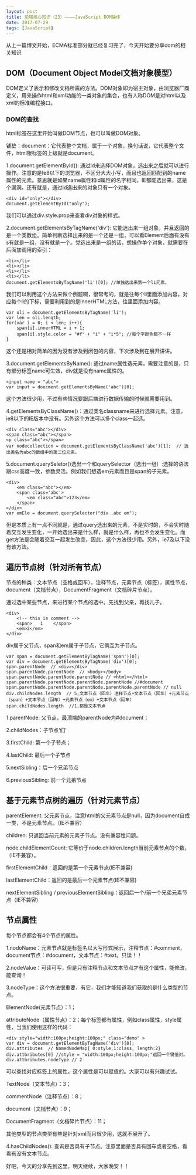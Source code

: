```yaml
---
layout: post
title: 前端核心知识（23）————JavaScript DOM操作
date: 2017-07-29
tags: [JavaScript]
---
```


从上一篇博文开始，ECMA标准部分就已经复习完了，今天开始要分享dom的相关知识

## DOM（Document Object Model文档对象模型）

DOM定义了表示和修改文档所需的方法。DOM对象即为宿主对象，由浏览器厂商定义，用来操作html和xml功能的一类对象的集合，也有人称DOM是对html以及xml的标准编程接口。

### DOM的查找

html标签在这里开始叫做DOM节点，也可以叫做DOM对象。

铺垫：document：它代表整个文档，属于一个对象，换句话说，它代表整个文件，html根标签<html>的上级就是document。

1.document.getElementById(): 通过Id来选择DOM对象。选出来之后就可以进行操作。注意的是Ie8以下的浏览器，不区分大大小写，而且也返回匹配到的name属性的元素。意思就是如果name属性和id属性的名字相同，IE都能选出来，这是个漏洞。还有就是，通过id选出来的对象只有一个对象。

	<div id="only"></div>
	document.getElementById("only");

我们可以通过div.style.prop来查看div对象的样式。

2.document.getElementsByTagName('div'): 它能选出来一组对象，并且返回的是一个类数组。简单判断选择出来的是一个还是一组，可以看Element后面有没有s有就是一组，没有就是一个。党选出来是一组的话，想操作单个对象，就需要在后面加调用的索引：
	
	<li></li>
	<li></li>
	<li></li>
	<li></li>
	document.getElementsByTagName('li')[0]; //单独选出来第一个li元素。
	
我们可以利用这个方法来做个例题啊，很常考的，就是往每个li里面添加内容，对应每个li的下标，需要利用到的是innerHTML方法，往里面添加内容。

	var oli = document.getElementsByTagName('li');
	var len = oli.length;
	for(var i = 0; i < len; i++){
	    span[i].innerHTML = i + 1;
		span[i].style.color = "#f" + "i" + "i*5"; //每个字颜色都不一样
	}

这个还是相对简单的因为没有涉及到闭包的内容，下次涉及到在展开讲讲。

3.document.getElementsByName(): 通过name属性选元素，需要注意的是，只有部分标签name可生效，div就是没有name属性的。
	
	<input name = "abc">	
	var input = doucment.getElementsByName('abc')[0];

这个方法很少用，不过有些情况要跟后端进行数据传输的时候就需要用到。

4.getElementsByClassName()：通过类名classname来进行选择元素。注意，ie8以下的IE版本中没有。另外这个方法可以多个class一起选。

	<div class="abc"></div>
	<span class="abc"></span>
	<p class="abc"></span>
	var nodecollection = document.getElementsByClassName('abc')[1];  // 选出类名为abc的数组中的第二位元素。
	
5.document.querySeletor()选出一个和querySelector（选出一组）:选择的语法跟css高度一致，参数灵活。例如我们想选em元素而且是span的子元素。

	<div>
		<em class="abc"></em>
		<span class='abc'>
			<em class="abc">123</em>
		</span>
	</div>
	var emEle = document.querySelector("div .abc em");
	
但是本质上有一点不同就是，通过query选出来的元素，不是实时的，不会实时随着交互发生变化，一开始选出来是什么样，就是什么样，再也不会发生变化。而get方法是会随着交互一起发生改变，因此，这个方法很少用。另外，ie7及以下没有该方法。
	
## 遍历节点树（针对所有节点）

节点的种类：文本节点（空格或回车），注释节点，元素节点（标签），属性节点，document（文档节点），DocumentFragment（文档碎片节点）。

通过选中某些节点，来进行某个节点的选中。先找到父亲，再找儿子。

	<div>
		<!-- this is comment -->	
		<span>   1    </span>
		<em>2</em>
	</div>
	
div属于父节点，span和em属于子节点，它俩互为子节点。

	var span = document.getElementByTagName('span')[0];
	var div = document.getElementsByTagName('div')[0];
	span.parentNode  // <div></div>
	span.parentNode.parentNode  // <body></body>
	span.parentNode.parentNode.parentNode // <html></html>
	span.parentNode.parentNode.parentNode.parentNode //#document
	span.parentNode.parentNode.parentNode.parentNode.parentNode // null
	div.childNodes.length  // 5;文本节点（回车）注释节点+文本节点（回车）+元素节点（span）+文本节点（回车）+元素节点（em）+文本节点（回车）
	span.childNodes.length  //1,都是文本节点
	 

1.parentNode: 父节点，最顶端的parentNode为#document；

2.childNodes：子节点‘们’

3.firstChild: 第一个子节点；

4.lastChild: 最后一个子节点

5.nextSibling：后一个兄弟节点 

6.previousSibling: 前一个兄弟节点


## 基于元素节点树的遍历（针对元素节点）

parentElement: 父元素节点，注意html的父元素节点是null，因为document自成一类，不是元素节点。（IE不兼容）

children: 只返回当前元素的元素子节点。没有兼容性问题。

node.childElementCount: 它等价于node.children.length当前元素节点的个数，（IE不兼容）。

firstElementChild：返回的是第一个元素节点(IE不兼容)

lastElementChild：返回的是最后一个元素节点(IE不兼容)

nextElementSibling / previousElementSibling：返回后一个/前一个兄弟元素节点（IE不兼容)


## 节点属性 

每个节点都会有4个节点的属性。

1.nodoName：元素节点就是标签名以大写形式展示，注释节点：#comment，document节点：#document，文本节点：#text。只读！！

2.nodeValue：可读可写，但是只有注释节点和文本节点才有这个属性，能修改，能查询！

3.nodeType：这个方法很重要，有它，我们才能知道我们获取的是什么类型的节点。

ElementNode(元素节点）：1；

attributeNode（属性节点）：2；每个标签都有属性，例如class属性，style属性，当我们使用这样的代码：
	
	<div style="width:100px;height:100px;" class="demo" >
	var div = document.getElementByTagName('div')[0];
	div.attributes  // NamedNodeMap{ 0:style,1:class, length:2}
	div.attbributes[0] //style = "width:100px;height:100px;"返回一个键值对。
	div.attbributes.nodeType // 2

可以查找对应标签上的属性。这个属性是可以赋值的。大家可以有兴趣试试。



TextNode（文本节点）：3；

commentNode（注释节点）：8；

document（文档节点）：9；

DocumentFragment（文档碎片节点）：11；

其他类型的节点类型有些是针对xml而且很少用，这就不展开了。

4.hasChildNodes(): 查询是否具有子节点。注意里面是否具有回车或者空格，看看有没有文本节点。


 
 好吧，今天的分享先到这里，明天继续，大家晚安！！


















